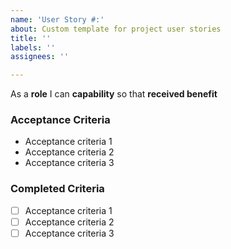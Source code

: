 ```yaml
---
name: 'User Story #:'
about: Custom template for project user stories
title: ''
labels: ''
assignees: ''

---
```


As a **role** I can **capability** so that **received benefit**

### Acceptance Criteria

- Acceptance criteria 1
- Acceptance criteria 2
- Acceptance criteria 3

### Completed Criteria

- [ ] Acceptance criteria 1
- [ ] Acceptance criteria 2
- [ ] Acceptance criteria 3
